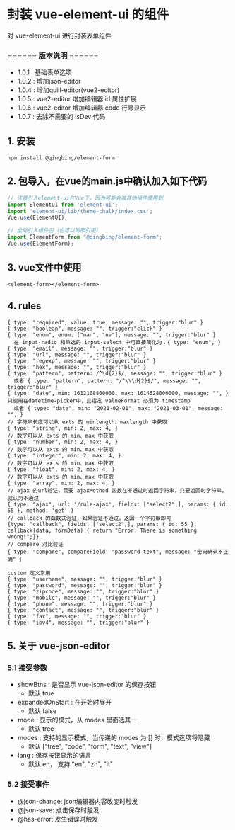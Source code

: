 # 封装 vue-element-ui 的组件
对 vue-element-ui 进行封装表单组件

### ====== 版本说明 ======
- 1.0.1 : 基础表单选项
- 1.0.2 : 增加json-editor
- 1.0.4 : 增加quill-editor(vue2-editor)
- 1.0.5 : vue2-editor 增加编辑器 id 属性扩展
- 1.0.6 : vue2-editor 增加编辑器 code 行号显示
- 1.0.7 : 去除不需要的 isDev 代码

## 1. 安装
```
npm install @qingbing/element-form
```

## 2. 包导入，在vue的main.js中确认加入如下代码
```js
// 注意引入element-ui在Vue下，因为可能会被其他组件使用到
import ElementUI from 'element-ui';
import 'element-ui/lib/theme-chalk/index.css';
Vue.use(ElementUI);

// 全局引入组件包（也可以局部引用）
import ElementForm from "@qingbing/element-form";
Vue.use(ElementForm);
```

## 3. vue文件中使用
```
<element-form></element-form>
```

## 4. rules
```
{ type: "required", value: true, message: "", trigger:"blur" }
{ type: "boolean", message: "", trigger:"click" }
{ type: "enum", enum: ["nan", "nv"], message: "", trigger:"blur" }
  在 input-radio 和单选的 input-select 中可直接简化为：{ type: "enum", }
{ type: "email", message: "", trigger:"blur" }
{ type: "url", message: "", trigger:"blur" }
{ type: "regexp", message: "", trigger:"blur" }
{ type: "hex", message: "", trigger:"blur" }
{ type: "pattern", pattern: /^\d{2}$/, message: "", trigger:"blur" }
  或者 { type: "pattern", pattern: "/^\\\d{2}$/", message: "", trigger:"blur" }
{ type: "date", min: 1612108800000, max: 1614528000000, message: "", } 只能用在datetime-picker中，且指定 valueFormat 必须为 timestamp
  或者 { type: "date", min: "2021-02-01", max: "2021-03-01", message: "", }
// 字符串长度可以从 exts 的 minlength、maxlength 中获取
{ type: "string", min: 2, max: 4, }
// 数字可以从 exts 的 min、max 中获取
{ type: "number", min: 2, max: 4, }
// 数字可以从 exts 的 min、max 中获取
{ type: "integer", min: 2, max: 4, }
// 数字可以从 exts 的 min、max 中获取
{ type: "float", min: 2, max: 4, }
// 数字可以从 exts 的 min、max 中获取
{ type: "array", min: 2, max: 4, }
// ajax 的url验证，需要 ajaxMethod 函数在不通过时返回字符串，只要返回时字符串，就认为不通过
{ type: "ajax", url: '/rule-ajax', fields: ["select2",], params: { id: 55 }, method: 'get' }
// callback 的函数式验证，如果验证不通过，返回一个字符串即可
{type: "callback", fields: ["select2",], params: { id: 55 }, callback(data, formData) { return "Error. There is something wrong!";}}
// compare 对比验证
{ type: "compare", compareField: "password-text", message: "密码确认不正确" }

custom 定义常用
{ type: "username", message: "", trigger:"blur" }
{ type: "password", message: "", trigger:"blur" }
{ type: "zipcode", message: "", trigger:"blur" }
{ type: "mobile", message: "", trigger:"blur" }
{ type: "phone", message: "", trigger:"blur" }
{ type: "contact", message: "", trigger:"blur" }
{ type: "fax", message: "", trigger:"blur" }
{ type: "ipv4", message: "", trigger:"blur" }
```

## 5. 关于 vue-json-editor
### 5.1 接受参数
- showBtns : 是否显示 vue-json-editor 的保存按钮
  - 默认 true
- expandedOnStart : 在开始时展开
  - 默认 false
- mode : 显示的模式，从 modes 里面选其一
  - 默认 tree
- modes : 支持的显示模式，当传递的 modes 为 [] 时，模式选项将隐藏
  - 默认 ["tree", "code", "form", "text", "view"]
- lang : 保存按钮显示的语言
  - 默认 en， 支持 "en", "zh", "it"

### 5.2 接受事件
- @json-change: json编辑器内容改变时触发
- @json-save: 点击保存时触发
- @has-error: 发生错误时触发

